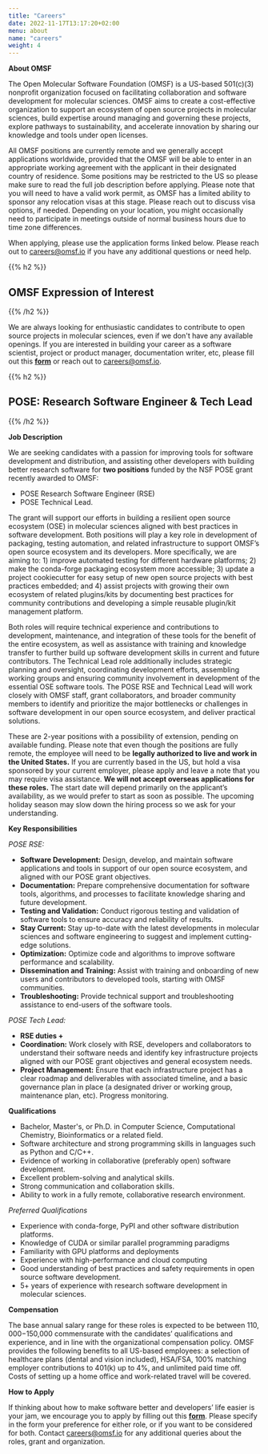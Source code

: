 ```yaml
---
title: "Careers"
date: 2022-11-17T13:17:20+02:00
menu: about
name: "careers"
weight: 4
---
```


**About OMSF**

The Open Molecular Software Foundation (OMSF) is a US-based 501(c)(3) nonprofit organization focused on facilitating collaboration and software development for molecular sciences. OMSF aims to create a cost-effective organization to support an ecosystem of open source projects in molecular sciences, build expertise around managing and governing these projects, explore pathways to sustainability, and accelerate innovation by sharing our knowledge and tools under open licenses.

All OMSF positions are currently remote and we generally accept applications worldwide, provided that the OMSF will be able to enter in an appropriate working agreement with the applicant in their designated country of residence. Some positions may be restricted to the US so please make sure to read the full job description before applying. Please note that you will need to have a valid work permit, as OMSF has a limited ability to sponsor any relocation visas at this stage. Please reach out to discuss visa options, if needed. Depending on your location, you might occasionally need to participate in meetings outside of normal business hours due to time zone differences.

When applying, please use the application forms linked below. Please reach out to careers@omsf.io if you have any additional questions or need help.



{{% h2 %}}
## OMSF Expression of Interest
{{% /h2 %}}

We are always looking for enthusiastic candidates to contribute to open source projects in molecular sciences, even if we don&#39;t have any available openings. If you are interested in building your career as a software scientist, project or product manager, documentation writer, etc, please fill out this [**form**](https://forms.gle/ChzBhUWKBqVPk1QR7) or reach out to careers@omsf.io.


{{% h2 %}}
## POSE: Research Software Engineer & Tech Lead
{{% /h2 %}}

**Job Description**

We are seeking candidates with a passion for improving tools for software development and distribution, and assisting other developers with building better research software for **two positions** funded by the NSF POSE grant recently awarded to OMSF:
- POSE Research Software Engineer (RSE)
- POSE Technical Lead.

The grant will support our efforts in building a resilient open source ecosystem (OSE) in molecular sciences aligned with best practices in software development. Both positions will play a key role in development of packaging, testing automation, and related infrastructure to support OMSF’s open source ecosystem and its developers. More specifically, we are aiming to: 1) improve automated testing for different hardware platforms; 2) make the conda-forge packaging ecosystem more accessible; 3) update a project cookiecutter for easy setup of new open source projects with best practices embedded; and 4) assist projects with growing their own ecosystem of related plugins/kits by documenting best practices for community contributions and developing a simple reusable plugin/kit management platform.

Both roles will require technical experience and contributions to development, maintenance, and integration of these tools for the benefit of the entire ecosystem, as well as assistance with training and knowledge transfer to further build up software development skills in current and future contributors. The Technical Lead role additionally includes strategic planning and oversight, coordinating development efforts, assembling working groups and ensuring community involvement in development of the essential OSE software tools. The POSE RSE and Technical Lead will work closely with OMSF staff, grant collaborators, and broader community members to identify and prioritize the major bottlenecks or challenges in software development in our open source ecosystem, and deliver practical solutions.

These are  2-year positions with a possibility of extension, pending on available funding. Please note that even though the positions are fully remote, the employee will need to be **legally authorized to live and work in the United States.** If you are currently based in the US, but hold a visa sponsored by your current employer, please apply and leave a note that you may require visa assistance. **We will not accept overseas applications for these roles.** The start date will depend primarily on the applicant’s availability, as we would prefer to start as soon as possible. The upcoming holiday season may slow down the hiring process so we ask for your understanding.

**Key Responsibilities**

*POSE RSE:*
- **Software Development:** Design, develop, and maintain software applications and tools in support of our open source ecosystem, and aligned with our POSE grant objectives.
- **Documentation:** Prepare comprehensive documentation for software tools, algorithms, and processes to facilitate knowledge sharing and future development.
- **Testing and Validation:** Conduct rigorous testing and validation of software tools to ensure accuracy and reliability of results.
- **Stay Current:** Stay up-to-date with the latest developments in molecular sciences and software engineering to suggest and implement cutting-edge solutions.
- **Optimization:** Optimize code and algorithms to improve software performance and scalability.
- **Dissemination and Training:** Assist with training and onboarding of new users and contributors to developed tools, starting with OMSF communities.
- **Troubleshooting:** Provide technical support and troubleshooting assistance to end-users of the software tools.

*POSE Tech Lead:*
- **RSE duties +**
- **Coordination:** Work closely with RSE, developers and collaborators to understand their software needs and identify key infrastructure projects aligned with our POSE grant objectives and general ecosystem needs.
- **Project Management:** Ensure that each infrastructure project has a clear roadmap and deliverables with associated timeline, and a basic governance plan in place (a designated driver or working group, maintenance plan, etc). Progress monitoring.

**Qualifications**

- Bachelor, Master's, or Ph.D. in Computer Science, Computational Chemistry, Bioinformatics or a related field.
- Software architecture and strong programming skills in languages such as Python and C/C++.
- Evidence of working in collaborative (preferably open) software development.
- Excellent problem-solving and analytical skills.
- Strong communication and collaboration skills.
- Ability to work in a fully remote, collaborative research environment.

*Preferred Qualifications*
- Experience with conda-forge, PyPI and other software distribution platforms.
- Knowledge of CUDA or similar parallel programming paradigms
- Familiarity with GPU platforms and deployments
- Experience with high-performance and cloud computing
- Good understanding of best practices and safety requirements in open source software development.
- 5+ years of experience with research software development in molecular sciences.

**Compensation**

The base annual salary range for these roles is expected to be between $110,000-$150,000 commensurate with the candidates’ qualifications and experience, and in line with the organizational compensation policy. OMSF provides the following benefits to all US-based employees: a selection of healthcare plans (dental and vision included), HSA/FSA, 100% matching employer contributions to 401(k) up to 4%, and unlimited paid time off. Costs of setting up a home office and work-related travel will be covered.

**How to Apply**

If thinking about how to make software better and developers’ life easier is your jam, we encourage you to apply by filling out this [**form**](https://forms.gle/3uu7bmkeaWPD8txz8). Please specify in the form your preference for either role, or if you want to be considered for both. Contact careers@omsf.io for any additional queries about the roles, grant and organization.
